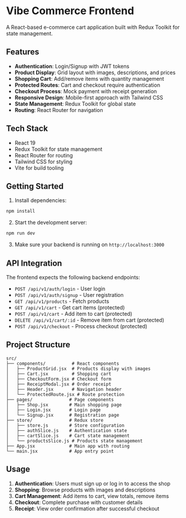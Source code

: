 # Vibe Commerce Frontend

A React-based e-commerce cart application built with Redux Toolkit for state management.

## Features

- **Authentication**: Login/Signup with JWT tokens
- **Product Display**: Grid layout with images, descriptions, and prices
- **Shopping Cart**: Add/remove items with quantity management
- **Protected Routes**: Cart and checkout require authentication
- **Checkout Process**: Mock payment with receipt generation
- **Responsive Design**: Mobile-first approach with Tailwind CSS
- **State Management**: Redux Toolkit for global state
- **Routing**: React Router for navigation

## Tech Stack

- React 19
- Redux Toolkit for state management
- React Router for routing
- Tailwind CSS for styling
- Vite for build tooling

## Getting Started

1. Install dependencies:
```bash
npm install
```

2. Start the development server:
```bash
npm run dev
```

3. Make sure your backend is running on `http://localhost:3000`

## API Integration

The frontend expects the following backend endpoints:
- `POST /api/v1/auth/login` - User login
- `POST /api/v1/auth/signup` - User registration
- `GET /api/v1/products` - Fetch products
- `GET /api/v1/cart` - Get cart items (protected)
- `POST /api/v1/cart` - Add item to cart (protected)
- `DELETE /api/v1/cart/:id` - Remove item from cart (protected)
- `POST /api/v1/checkout` - Process checkout (protected)

## Project Structure

```
src/
├── components/          # React components
│   ├── ProductGrid.jsx  # Products display with images
│   ├── Cart.jsx         # Shopping cart
│   ├── CheckoutForm.jsx # Checkout form
│   ├── ReceiptModal.jsx # Order receipt
│   ├── Header.jsx       # Navigation header
│   └── ProtectedRoute.jsx # Route protection
├── pages/              # Page components
│   ├── Shop.jsx        # Main shopping page
│   ├── Login.jsx       # Login page
│   └── Signup.jsx      # Registration page
├── store/              # Redux store
│   ├── store.js        # Store configuration
│   ├── authSlice.js    # Authentication state
│   ├── cartSlice.js    # Cart state management
│   └── productsSlice.js # Products state management
├── App.jsx             # Main app with routing
└── main.jsx            # App entry point
```

## Usage

1. **Authentication**: Users must sign up or log in to access the shop
2. **Shopping**: Browse products with images and descriptions
3. **Cart Management**: Add items to cart, view totals, remove items
4. **Checkout**: Complete purchase with customer details
5. **Receipt**: View order confirmation after successful checkout